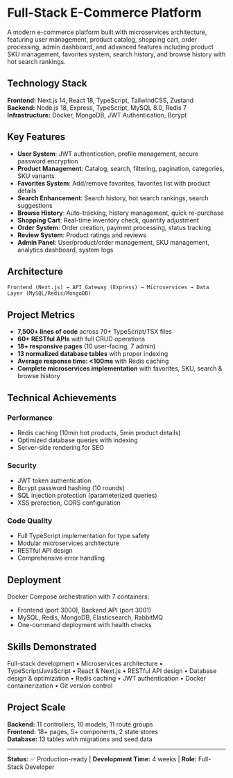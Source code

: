 # Full-Stack E-Commerce Platform

A modern e-commerce platform built with microservices architecture, featuring user management, product catalog, shopping cart, order processing, admin dashboard, and advanced features including product SKU management, favorites system, search history, and browse history with hot search rankings.

## Technology Stack

**Frontend:** Next.js 14, React 18, TypeScript, TailwindCSS, Zustand  
**Backend:** Node.js 18, Express, TypeScript, MySQL 8.0, Redis 7  
**Infrastructure:** Docker, MongoDB, JWT Authentication, Bcrypt

## Key Features

- **User System**: JWT authentication, profile management, secure password encryption
- **Product Management**: Catalog, search, filtering, pagination, categories, SKU variants
- **Favorites System**: Add/remove favorites, favorites list with product details
- **Search Enhancement**: Search history, hot search rankings, search suggestions
- **Browse History**: Auto-tracking, history management, quick re-purchase
- **Shopping Cart**: Real-time inventory check, quantity adjustment
- **Order System**: Order creation, payment processing, status tracking
- **Review System**: Product ratings and reviews
- **Admin Panel**: User/product/order management, SKU management, analytics dashboard, system logs

## Architecture

```
Frontend (Next.js) → API Gateway (Express) → Microservices → Data Layer (MySQL/Redis/MongoDB)
```

## Project Metrics

- **7,500+ lines of code** across 70+ TypeScript/TSX files
- **60+ RESTful APIs** with full CRUD operations
- **18+ responsive pages** (10 user-facing, 7 admin)
- **13 normalized database tables** with proper indexing
- **Average response time: <100ms** with Redis caching
- **Complete microservices implementation** with favorites, SKU, search & browse history

## Technical Achievements

### Performance
- Redis caching (10min hot products, 5min product details)
- Optimized database queries with indexing
- Server-side rendering for SEO

### Security
- JWT token authentication
- Bcrypt password hashing (10 rounds)
- SQL injection protection (parameterized queries)
- XSS protection, CORS configuration

### Code Quality
- Full TypeScript implementation for type safety
- Modular microservices architecture
- RESTful API design
- Comprehensive error handling

## Deployment

Docker Compose orchestration with 7 containers:
- Frontend (port 3000), Backend API (port 3001)
- MySQL, Redis, MongoDB, Elasticsearch, RabbitMQ
- One-command deployment with health checks

## Skills Demonstrated

Full-stack development • Microservices architecture • TypeScript/JavaScript • React & Next.js • RESTful API design • Database design & optimization • Redis caching • JWT authentication • Docker containerization • Git version control

## Project Scale

**Backend:** 11 controllers, 10 models, 11 route groups  
**Frontend:** 18+ pages, 5+ components, 2 state stores  
**Database:** 13 tables with migrations and seed data

---

**Status:** ✅ Production-ready | **Development Time:** 4 weeks | **Role:** Full-Stack Developer
